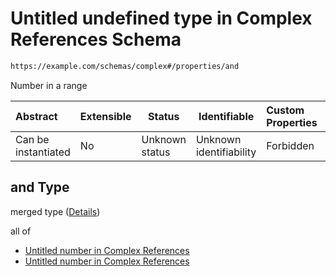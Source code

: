 # Untitled undefined type in Complex References Schema

```txt
https://example.com/schemas/complex#/properties/and
```

Number in a range


| Abstract            | Extensible | Status         | Identifiable            | Custom Properties | Additional Properties | Access Restrictions | Defined In                                                                               |
| :------------------ | ---------- | -------------- | ----------------------- | :---------------- | --------------------- | ------------------- | ---------------------------------------------------------------------------------------- |
| Can be instantiated | No         | Unknown status | Unknown identifiability | Forbidden         | Allowed               | none                | [complex.schema.json\*](../generated-schemas/complex.schema.json "open original schema") |

## and Type

merged type ([Details](complex-properties-and.md))

all of

-   [Untitled number in Complex References](complex-properties-and-allof-0.md "check type definition")
-   [Untitled number in Complex References](complex-properties-and-allof-1.md "check type definition")

